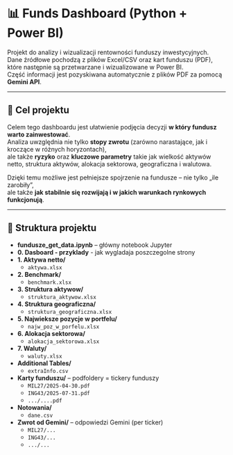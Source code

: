 # 📊 Funds Dashboard (Python + Power BI)

Projekt do analizy i wizualizacji rentowności funduszy inwestycyjnych.  
Dane źródłowe pochodzą z plików Excel/CSV oraz kart funduszu (PDF), które następnie są przetwarzane i wizualizowane w Power BI.  
Część informacji jest pozyskiwana automatycznie z plików PDF za pomocą **Gemini API**.

---

## 🎯 Cel projektu

Celem tego dashboardu jest ułatwienie podjęcia decyzji **w który fundusz warto zainwestować**.  
Analiza uwzględnia nie tylko **stopy zwrotu** (zarówno narastające, jak i kroczące w różnych horyzontach),  
ale także **ryzyko** oraz **kluczowe parametry** takie jak wielkość aktywów netto, struktura aktywów, alokacja sektorowa, geograficzna i walutowa.  

Dzięki temu możliwe jest pełniejsze spojrzenie na fundusze – nie tylko „ile zarobiły”,  
ale także **jak stabilnie się rozwijają i w jakich warunkach rynkowych funkcjonują**.  

---

## 📂 Struktura projektu

- **fundusze_get_data.ipynb** – główny notebook Jupyter
- **0. Dasboard - przyklady** - jak wygladaja poszczegolne strony
- **1. Aktywa netto/**
  - `aktywa.xlsx`  
- **2. Benchmark/**
  - `benchmark.xlsx`  
- **3. Struktura aktywow/**
  - `struktura_aktywow.xlsx`  
- **4. Struktura geograficzna/**
  - `struktura_geograficzna.xlsx`  
- **5. Najwieksze pozycje w portfelu/**
  - `najw_poz_w_porfelu.xlsx`  
- **6. Alokacja sektorowa/**
  - `alokacja_sektorowa.xlsx`  
- **7. Waluty/**
  - `waluty.xlsx`  
- **Additional Tables/**
  - `extraInfo.csv`  
- **Karty funduszu/** – podfoldery = tickery funduszy  
  - `MIL27/2025-04-30.pdf`  
  - `ING43/2025-07-31.pdf`
  - `.../....pdf`
- **Notowania/**
  - `dane.csv` 
- **Zwrot od Gemini/** – odpowiedzi Gemini (per ticker)  
  - `MIL27/...`  
  - `ING43/...`
  - `.../...`
